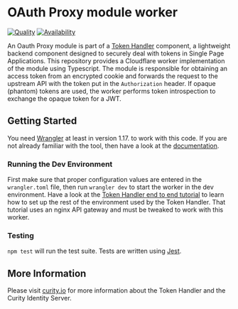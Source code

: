 # OAuth Proxy module worker 

[![Quality](https://img.shields.io/badge/quality-experiment-red)](https://curity.io/resources/code-examples/status/)
[![Availability](https://img.shields.io/badge/availability-source-blue)](https://curity.io/resources/code-examples/status/)

An Oauth Proxy module is part of a [Token Handler](https://curity.io/resources/learn/the-token-handler-pattern/) component, a lightweight backend component designed to securely deal with tokens in Single Page Applications. This repository provides a Cloudflare worker implementation of the module using Typescript. The module is responsible for obtaining an access token from an encrypted cookie and forwards the request to the upstream API with the token put in the `Authorization` header. If opaque (phantom) tokens are used, the worker performs token introspection to exchange the opaque token for a JWT.

## Getting Started

 You need [Wrangler](https://github.com/cloudflare/wrangler) at least in version 1.17. to work with this code. If you are not already familiar with the tool, then have a look at the [documentation](https://developers.cloudflare.com/workers/tooling/wrangler/).

### Running the Dev Environment

First make sure that proper configuration values are entered in the `wrangler.toml` file, then run `wrangler dev` to start the worker in the dev environment. Have a look at the [Token Handler end to end tutorial](https://curity.io/resources/learn/token-handler-spa-tutorial/) to learn how to set up the rest of the environment used by the Token Handler. That tutorial uses an nginx API gateway and must be tweaked to work with this worker. 

### Testing

`npm test` will run the test suite. Tests are written using [Jest](https://jestjs.io/).

## More Information

Please visit [curity.io](https://curity.io/) for more information about the Token Handler and the Curity Identity Server.
